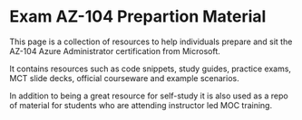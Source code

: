 # Exam AZ-104 Prepartion Material 

This page is a collection of resources to help individuals prepare and sit the AZ-104 Azure Administrator certification from Microsoft.

It contains resources such as code snippets, study guides, practice exams, MCT slide decks, official courseware and example scenarios. 

In addition to being a great resource for self-study it is also used as a repo of material for students who are attending instructor led MOC training. 

